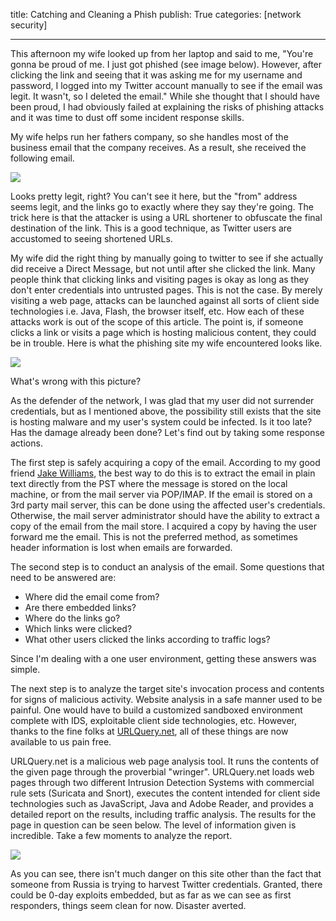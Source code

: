 title: Catching and Cleaning a Phish
publish: True
categories: [network security]

---

This afternoon my wife looked up from her laptop and said to me, "You're gonna be proud of me. I just got phished (see image below). However, after clicking the link and seeing that it was asking me for my username and password, I logged into my Twitter account manually to see if the email was legit. It wasn't, so I deleted the email." While she thought that I should have been proud, I had obviously failed at explaining the risks of phishing attacks and it was time to dust off some incident response skills.

<!-- READMORE -->

My wife helps run her fathers company, so she handles most of the business email that the company receives. As a result, she received the following email.

[![](/static/images/posts/tpwitter_phish.png)](/static/images/posts/tpwitter_phish.png)

Looks pretty legit, right? You can't see it here, but the "from" address seems legit, and the links go to exactly where they say they're going. The trick here is that the attacker is using a URL shortener to obfuscate the final destination of the link. This is a good technique, as Twitter users are accustomed to seeing shortened URLs.

My wife did the right thing by manually going to twitter to see if she actually did receive a Direct Message, but not until after she clicked the link. Many people think that clicking links and visiting pages is okay as long as they don't enter credentials into untrusted pages. This is not the case. By merely visiting a web page, attacks can be launched against all sorts of client side technologies i.e. Java, Flash, the browser itself, etc. How each of these attacks work is out of the scope of this article. The point is, if someone clicks a link or visits a page which is hosting malicious content, they could be in trouble. Here is what the phishing site my wife encountered looks like.

[![](/static/images/posts/tpwitter_site.png)](/static/images/posts/tpwitter_site.png)

What's wrong with this picture?

As the defender of the network, I was glad that my user did not surrender credentials, but as I mentioned above, the possibility still exists that the site is hosting malware and my user's system could be infected. Is it too late? Has the damage already been done? Let's find out by taking some response actions.

The first step is safely acquiring a copy of the email. According to my good friend [Jake Williams](https://twitter.com/MalwareJake), the best way to do this is to extract the email in plain text directly from the PST where the message is stored on the local machine, or from the mail server via POP/IMAP. If the email is stored on a 3rd party mail server, this can be done using the affected user's credentials. Otherwise, the mail server administrator should have the ability to extract a copy of the email from the mail store. I acquired a copy by having the user forward me the email. This is not the preferred method, as sometimes header information is lost when emails are forwarded.

The second step is to conduct an analysis of the email. Some questions that need to be answered are:

- Where did the email come from?
- Are there embedded links?
- Where do the links go?
- Which links were clicked?
- What other users clicked the links according to traffic logs?

Since I'm dealing with a one user environment, getting these answers was simple.

The next step is to analyze the target site's invocation process and contents for signs of malicious activity. Website analysis in a safe manner used to be painful. One would have to build a customized sandboxed environment complete with IDS, exploitable client side technologies, etc. However, thanks to the fine folks at [URLQuery.net](http://urlquery.net/), all of these things are now available to us pain free.

URLQuery.net is a malicious web page analysis tool. It runs the contents of the given page through the proverbial "wringer". URLQuery.net loads web pages through two different Intrusion Detection Systems with commercial rule sets (Suricata and Snort), executes the content intended for client side technologies such as JavaScript, Java and Adobe Reader, and provides a detailed report on the results, including traffic analysis. The results for the page in question can be seen below. The level of information given is incredible. Take a few moments to analyze the report.

[![](/static/images/posts/tpwitter_urlquery.png)](/static/images/posts/tpwitter_urlquery.png)

As you can see, there isn't much danger on this site other than the fact that someone from Russia is trying to harvest Twitter credentials. Granted, there could be 0-day exploits embedded, but as far as we can see as first responders, things seem clean for now. Disaster averted.
